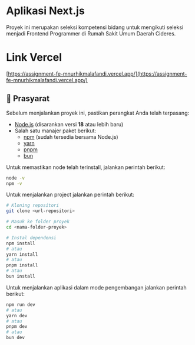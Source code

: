 # Aplikasi Next.js  

Proyek ini merupakan seleksi kompetensi bidang untuk mengikuti seleksi menjadi Frontend Programmer di Rumah Sakit Umum Daerah Cideres. 

# Link Vercel
[https://assignment-fe-mnurhikmalafandi.vercel.app/](https://assignment-fe-mnurhikmalafandi.vercel.app/)

## 📌 Prasyarat  

Sebelum menjalankan proyek ini, pastikan perangkat Anda telah terpasang:  

- [Node.js](https://nodejs.org/) (disarankan versi **18** atau lebih baru)  
- Salah satu manajer paket berikut:  
  - [npm](https://www.npmjs.com/) (sudah tersedia bersama Node.js)  
  - [yarn](https://yarnpkg.com/)  
  - [pnpm](https://pnpm.io/)  
  - [bun](https://bun.sh/)  

Untuk memastikan node telah terinstall, jalankan perintah berikut:  

```bash
node -v
npm -v
```

Untuk menjalankan project jalankan perintah berikut:
```bash
# Kloning repositori
git clone <url-repositori>

# Masuk ke folder proyek
cd <nama-folder-proyek>

# Instal dependensi
npm install
# atau
yarn install
# atau
pnpm install
# atau
bun install

```

Untuk menjalankan aplikasi dalam mode pengembangan jalankan perintah berikut:
```bash
npm run dev
# atau
yarn dev
# atau
pnpm dev
# atau
bun dev
```

